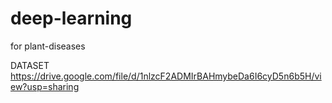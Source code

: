 # deep-learning
for plant-diseases


DATASET
https://drive.google.com/file/d/1nlzcF2ADMIrBAHmybeDa6I6cyD5n6b5H/view?usp=sharing
